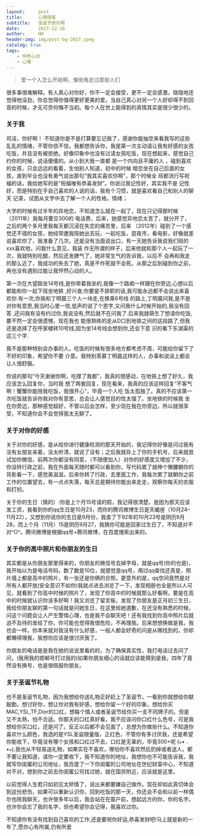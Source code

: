 ```yaml
---
layout:     post
title:      心情随笔
subtitle:   圣诞节快乐啊
date:       2017-12-10
author:     HH
header-img: img/post-bg-2017.jpeg
catalog: true
tags:
    - 怦然心动
    - 心情
---
```


> 爱一个人怎么开始啊，像街角走过那些人们

很多事很难解释。有人真心对你好，你不一定会接受，更不一定会感激，隐隐地还觉得他没劲，你总觉得你值得更好更美的爱。当自己真心对另一个人好却得不到回音的时候，才无可奈何悔不当初。每个人在世上能得到的真情其实是很少很少的。

### 关于我

司洁，你好啊！
不知道你是不是打算要忘记我了，感谢你能抽空来看我写的这些乱乱的情绪，不管你信不信，我都想告诉你，我是第一次主动请让我有好感的女孩吃饭，并且没有被拒绝。好像印象中也没有过请女孩吃饭，现在想起来，感觉自己约你的时候，说话傻傻的。从小到大我一直都
是一个内向且平庸的人 ，碰到喜欢的女孩，只会远远的看着，生怕别人知道，初中的时候
暗恋坐在自己后面的女孩，直到毕业也没有勇气说出那句“我其实喜欢你啊”，那个时候全
班都流行写祝福的话，我给她写的是“祝福唯有恭喜发财”。你说过我记性好，其实我不是
记性好，而是特别在乎自己喜欢的人说的话，我有个习惯，就是喜欢看自己和别人的聊天
记录，试图从文字中去了解一个人的性格，情绪；
   
大学的时候有过半年的异地恋，不知道怎么就在一起了，现在只记得那时候（2011年）我每月要交300的
电话费，后来，她感觉异地恋太苦了，就分开了，之后的两个多月里我每天都沉浸在失恋的痛苦里，后来
（2012年）碰到了一个感觉还不错的女孩，她经常邀我陪她出去玩，一起吃饭，逛夜市，看电影，好像就差
说喜欢你了，我准备了几次，还是没有当面说出口，有一天她告诉我说我们班的xxx喜欢他，问我什么意见，我装
作无所谓的样子，后来他就和那个人一起玩了一次，我就特别吃醋，然后还发脾气了，她非常生气的告诉我，以后不
会再和我走的那么近了，我成功的失去了她，真是不作死就不会死。从那之后到碰到你之前，再也没有遇到过能让我怦然心动的人。

 第一次在大望路坐14号线,是你带着我坐的,我像一个路痴一样跟在你旁边,心想以后都能和你一起下班坐地铁
,好兴奋;你要是不辞职的话,我可能永远都不会说出来喜欢你.有一次,你我和丁明晨三个人一块走,在换乘6号线
的路上,丁明晨问我,是不是对你有意思,我当时心里一惊,低声的说了个恩字,又问我什么时候开始的,我没有回答
,还问我有没有约过你,我说没有,然后就不在问我了.后来我就萌生了想请你吃饭,要不然一定会很遗憾，现在我也
能很熟练的走从D口到地铁之间的这段路了,但我还是选择了在呼家楼转10号线,因为坐14号线会想到你,还会下意
识的看下东湖渠的这三个字.
	
我不是那种特别会办事的人，吃饭的时候有很多地方都考虑不周，可能给你留下了不好的印象，希望你不要
介意。我特别羡慕丁明晨这样的人，办事和说话上都会让人很舒服。
	
你说的那句“今天谢谢你啊，吃撑了我都”，我真的很感动，在地铁上想了好久，我应该怎么回复你，当时我
想了两套回复，现在看来，我真的应该这样回复“不客气啊！蟹蟹你能陪我吃饭，我很开心”，毕竟一个人吃
饭太孤独了。真的不应该第一次吃饭就告诉你我对你有意思，总会让人感觉目的性太强了。坐地铁的时候我
坐在你旁边，那种感觉超好，不管以后会怎样，至少现在我在你旁边，所以就很享受，不知道你会不会觉得我太无聊了。

### 关于对你的好感

关于对你的好感，是从给你进行健康检测的那天开始的，我记得你好像是问过我有没有女朋友来着，没太听清，就说了没有；之后我就存上了你的手机号，后来就尝试加你微信，前两次你都没有同意，（不随便加人）对你的好感度又增加了不少，你没转行政之前，我在外面每天随时都可以看到你，写代码累了就伸个懒腰朝你的背影看一下，感觉美滋滋，后来你转了行政，去里面工作，我每次累了就朝你之前工作的位置望去，有一点点失落，每天总是期待你能出来走走，观察你每天的衣服和打扮。
 
关于你的生日（猜的）:你是上个月15号请的假，我记得很清楚，是因为那天应该发工资，我看到你的qq生日是10月23，而你的腾讯微博生日是天蝎座（10月24–11月22），又想到你说你的生日是9月份，我查了下92年的10月23号是阴历9月28，而上个月（11月）15是阴历9月27，我猜你可能是回家过生日了，不知道对不对^O^。腾讯微博是根据qq号+腾讯微博，在百度搜索出来的。

### 关于你的高中照片和你朋友的生日

其实都是从你朋友那里得来的，你朋友的微信号去掉字母，就是qq号(你的也是)，我开始以为是电话号码，数了数是10位，就感觉是qq号，用过qq查找还真是，照片墙上都是高中的照片，有一张还是你俩的合照，更意外的是，qq空间竟然是对所有人都开放(安全意识不如你)我就点进去浏览了一下，发现相册也全是所以人可见，就看到了你高中时候的照片了，发现了你高中的时候就那么好看啊，要是在高中的时候就认识你该多好啊！我又浏览了留言板，发现了你朋友是正月初三生日，我给你朋友聊的第一句话就是问她生日，在这里给她道歉，在还没有熟悉的时候，问这个问题会让人产生警惕心理，也是我不会聊天吧！还有我找到你高中照片后就迫不及待的发给了你，你可能也觉得我很危险，不再理我。后来想想换做是我，我也会一样。你本来就对我没有什么好感，一般人都会好奇的问是从哪找到的，你却都懒得理我，我想你应该是很讨厌我了。
    
你朋友的电话是是我在她的说说里看的的，为了确保真实性，我打电话过去问了问，(我用我的邯郸号打过我的)如果你朋友细心的话就应该能猜到是我，四年了竟然没有换号，也是很佩服你朋友。

### 关于圣诞节礼物

也不是圣诞节礼物，因为我想给你送礼物正好赶上了圣诞节，一看到你就想给你献殷勤，想讨好你，想让你对我有好感，想给你留一个好的印象，想给你买MAC,YSL,TF,Dior的口红，想每个情人或者圣诞节给你买一支不同牌子的。但是又不太熟，怕不合适。你那天的口红真好看，我不应该问你口红什么色号，可是我想给你买口红，还是问了。反正以后都不会见面了，总想为你做些什么。不知道你喜欢什么颜色，我选的是YSL圣诞限量版，正红色，不管你有多讨厌我，还是希望你能收下，毕竟没有哪个女孩和口红过不去，口红是无辜的，毕竟300+呢 (๑• . •๑),我也从不轻易送礼物，如果实在不喜欢，哪怕你不喜欢然后扔掉或者送人，都不要让我知道，请你一定要收下，我不知道你的地址，我想你也不可能告诉我，我就写你闺蜜的公司地址，我百度了一下你闺蜜的公司地址在世纪财富中心，不知道对不对，想到你之前去你闺蜜公司找过她，就在国贸附近，应该就是这里。
   
以前觉得人生若只如初见太矫情了，说出来都要嫌自己做作。现在却如此真切体会到这份悲伤，如果可以重新认识你，回到吃饭的那一天，你还会不会和以前一样偶尔也陪我聊天，也许很多年以后，我会站在在窗户前，想起远方的你，你的名字。也许你会忘了我的名字，但也希望你会记得，我喜欢过你。
    
不知道你有没有找到自己喜欢的工作,还是要祝你好运,恭喜发财吧!马上就是新的一年了,愿你心有所属,仍有所爱
